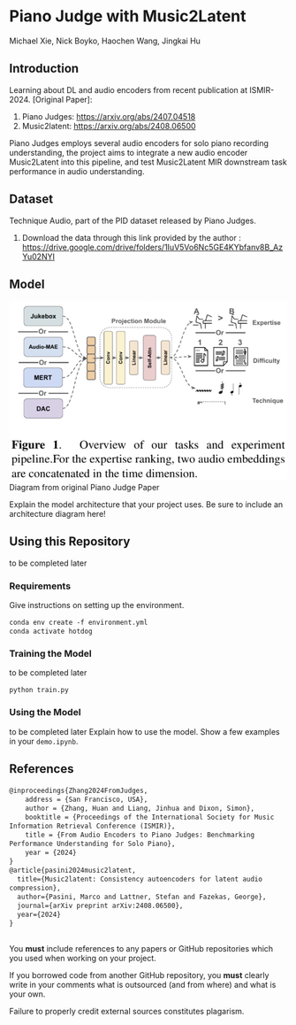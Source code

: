 # Piano Judge with Music2Latent

Michael Xie, Nick Boyko, Haochen Wang, Jingkai Hu

## Introduction

Learning about DL and audio encoders from recent publication at ISMIR-2024. 
[Original Paper]: 
1. Piano Judges: https://arxiv.org/abs/2407.04518 
2. Music2latent: https://arxiv.org/abs/2408.06500

Piano Judges employs several audio encoders for solo piano recording understanding, the project aims to integrate a new audio encoder Music2Latent into this pipeline, and test Music2Latent MIR downstream task performance in audio understanding. 

## Dataset

Technique Audio, part of the PID dataset released by Piano Judges. 

1. Download the data through this link provided by the author : https://drive.google.com/drive/folders/1IuV5Vo6Nc5GE4KYbfanv8B_AzYu02NYI

## Model
![Alt text](model_architecture.png)
Diagram from original Piano Judge Paper

Explain the model architecture that your project uses. Be sure to include an architecture diagram here!

## Using this Repository

to be completed later

### Requirements

Give instructions on setting up the environment.

```
conda env create -f environment.yml
conda activate hotdog
```

### Training the Model

to be completed later

```
python train.py
```

### Using the Model

to be completed later
Explain how to use the model. Show a few examples in your `demo.ipynb`.

## References

```
@inproceedings{Zhang2024FromJudges,
    address = {San Francisco, USA},
    author = {Zhang, Huan and Liang, Jinhua and Dixon, Simon},
    booktitle = {Proceedings of the International Society for Music Information Retrieval Conference (ISMIR)},
    title = {From Audio Encoders to Piano Judges: Benchmarking Performance Understanding for Solo Piano},
    year = {2024}
}
@article{pasini2024music2latent,
  title={Music2latent: Consistency autoencoders for latent audio compression},
  author={Pasini, Marco and Lattner, Stefan and Fazekas, George},
  journal={arXiv preprint arXiv:2408.06500},
  year={2024}
}


```

You __must__ include references to any papers or GitHub repositories which you used when working on your project.

If you borrowed code from another GitHub repository, you __must__ clearly write in your comments what is outsourced (and from where) and what is your own.

Failure to properly credit external sources constitutes plagarism.
